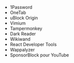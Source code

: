 - 1Password
- OneTab
- uBlock Origin
- Vimium
- Tampermonkey
- Dark Reader
- Wikiwand
- React Developer Tools
- Wappalyzer
- SponsorBlock pour YouTube
